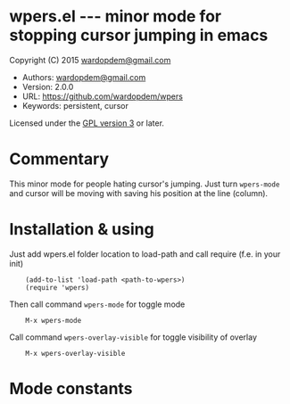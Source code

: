# wpers.el --- minor mode for stopping cursor jumping in emacs

Copyright (C) 2015 <wardopdem@gmail.com>

* Authors:         wardopdem@gmail.com
* Version:         2.0.0
* URL:             <https://github.com/wardopdem/wpers>
* Keywords:        persistent, cursor

Licensed under the [GPL version 3](http://www.gnu.org/licenses/) or later.

# Commentary

This minor mode for people hating cursor's jumping.
Just turn `wpers-mode` and cursor will be moving
with saving his position at the line (column).

# Installation & using

Just add wpers.el folder location to load-path and call require (f.e. in your init)

        (add-to-list 'load-path <path-to-wpers>)
        (require 'wpers)

Then call command `wpers-mode` for toggle mode

        M-x wpers-mode

Call command `wpers-overlay-visible` for toggle visibility of overlay

        M-x wpers-overlay-visible

# Mode constants

